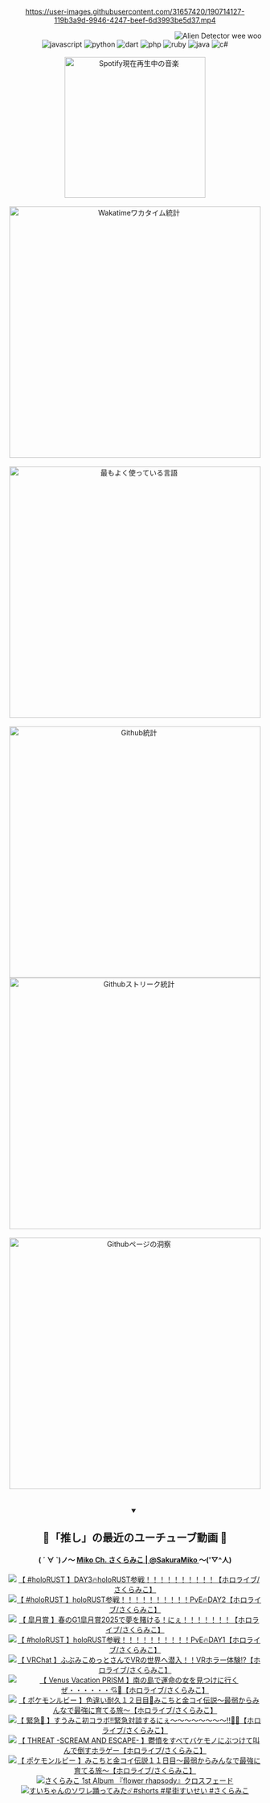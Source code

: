 <!-- START: HERO IMAGE GIF ////////// ////////// ////////// -->
<!-- <img src="@/../assets/img/gaming/ghost-of-tsushima.gif" width="100%"  alt="nellyXinwei's Hero Gif Image"/> -->
<!-- END: HERO IMAGE GIF ////////// ////////// ////////// -->

<div align="center" >  
  
<!-- START:ワンピース 第1015話「ルフィはRED ROCを使う」 -->
<https://user-images.githubusercontent.com/31657420/190714127-119b3a9d-9946-4247-beef-6d3993be5d37.mp4>
<!-- END:ワンピース 第1015話「ルフィはRED ROCを使う」 -->

<!-- START:VISITOR COUNTER -->
<div width="100%" align="right">
<img src="https://komarev.com/ghpvc/?username=nellyXinwei&label=🛸&color=grey&style=for-the-badge&labelcolor=ffffff" alt="Alien Detector wee woo"/>
</div>
<!-- END:VISITOR COUNTER -->

<!-- START: PROGRAMMING LANGUAGES -->
<!-- 色彩 Color Scheme:
#961E3A, #8A0D42, #5A0640, #4F265E, #2B355A, #3E759B, #CC4246,
#BB2649, #AD1052, #700750, #633075, #364270, #4E92C2, #FF5357
Sauce: https://www.webcreatorbox.com/inspiration/pantone-2023
-->

<img src="https://img.shields.io/badge/javascript%20-%23BB2649.svg?&style=for-the-badge&logo=javascript&logoColor=white&labelColor=961E3A" alt="javascript"/>
<img src="https://img.shields.io/badge/python%20-%23AD1052.svg?&style=for-the-badge&logo=python&logoColor=white&labelColor=8A0D42" alt="python" />
<img src="https://img.shields.io/badge/dart%20-%23700750.svg?&style=for-the-badge&logo=dart&logoColor=white&labelColor=5A0640" alt="dart"/>
<img src="https://img.shields.io/badge/php%20-%23633075.svg?&style=for-the-badge&logo=php&logoColor=white&labelColor=4F265E" alt="php"/>
<img src="https://img.shields.io/badge/ruby%20-%23364270.svg?&style=for-the-badge&logo=ruby&logoColor=white&labelColor=2B355A" alt="ruby"/>
<img src="https://img.shields.io/badge/java%20-%234E92C2.svg?&style=for-the-badge&logo=openjdk&logoColor=white&labelColor=3E759B" alt="java"/>
<img src="https://img.shields.io/badge/c%23-%23FF5357.svg?style=for-the-badge&logo=c-sharp&logoColor=white&labelColor=CC4246" alt="c#"/>  
<!-- END: PROGRAMMING LANGUAGES -->

<br>
<br>

<!-- START: MUSIC STATUS -->
  <!-- <a href="https://newojima-gsrs-20220114.vercel.app/api/now-playing?open">
    <img src="https://newojima-gsrs-20220114.vercel.app/api/now-playing" alt="Spotify現在再生中の音楽">
  </a> -->
  <img src="https://newojima-grss-20230114.vercel.app/api/spotify?border_color=transparent" alt="Spotify現在再生中の音楽" width="280px">
<!-- END: MUSIC STATUS -->

<br>
<br>

<!-- START: GITHUB STATUS -->
<!-- 色彩 Color Scheme:  #BB2649, #AD1052, #700750, #633075 -->
<img align="center" src="https://newojima-grs-20230109.vercel.app/api/wakatime?username=njtalba5127&layout=compact&langs_count=10&locale=ja&hide_title=false&title_color=fff&hide_border=true&text_color=fff&bg_color=BB2649,BB2649,633075,633075&hide=other,css,html,bash,xml,git%20config,makefile,properties,yaml,markdown,text,json,jsx" alt="Wakatimeワカタイム統計" width="500px"/>

<br>
<br>

<!-- 色彩 Color Scheme:  #633075, #364270, #4E92C2 -->
  <img align="center" src="https://newojima-grs-20230109.vercel.app/api/top-langs?username=njtalba5127&layout=compact&text_color=fff&icon_color=fff&hide_border=true&&locale=ja&hide_title=false&title_color=fff&include_all_commits=true&card_width=445&langs_count=11&hide=c%23,powershell,shaderlab,hlsl,makefile,jupyter%20notebook,python,html,css,shell,batchfile,less,liquid,hack,scss&bg_color=4F265E,633075,4E92C2" alt="最もよく使っている言語" width="500px"/>

<br>
<br>

<!-- 色彩 Color Scheme:  #4E92C2, #FF5357 -->
  <img align="center" src="https://newojima-grs-20230109.vercel.app/api?username=njtalba5127&rank_icon=github&show_icons=true&&locale=ja&title_color=fff&text_color=fff&icon_color=fff&hide_border=true&hide_title=false&count_private=true&include_all_commits=true&card_width=495&disable_animations=true&bg_color=4E92C2,4E92C2,FF5357" alt="Github統計" width="500px"/>

<br>

<img align="center" src="https://streak-stats.demolab.com?user=njtalba5127&theme=dark&hide_border=true&locale=ja&ring=BB2649&stroke=222222&background=151515&sideLabels=BB2649&currStreakLabel=ffffff&border=BB2649&fire=FF5357&currStreakNum=ffffff&sideNums=FF5357&dates=ffffff" alt="Githubストリーク統計" width="500px"/>

<br>
<br>

  <img align="center" width="500px" src="@/../assets/img/page-insights.svg" alt="Githubページの洞察"/>
  
</div>
<!-- END: GITHUB STATUS -->

<br>
<br>

<div align="center">
<details open>
  <summary>

  </summary>

  <h2 align="center">🌸「推し」の最近のユーチューブ動画 🌸</h2>
  <h4>
  ( ´ ∀ `)ノ～ 
  <a href="https://www.youtube.com/@SakuraMiko">Miko Ch. さくらみこ | @SakuraMiko
  </a>
   ～('▽^人)
  </h4>

  <!-- BEGIN YOUTUBE-CARDS -->
<a href="https://www.youtube.com/watch?v=w094t9P8d_Q"><img src="https://ytcards.demolab.com/?id=w094t9P8d_Q&title=%E3%80%90+%23holoRUST+%E3%80%91DAY3%F0%9F%94%A5holoRUST%E5%8F%82%E6%88%A6%EF%BC%81%EF%BC%81%EF%BC%81%EF%BC%81%EF%BC%81%EF%BC%81%EF%BC%81%EF%BC%81%EF%BC%81%EF%BC%81%E3%80%90%E3%83%9B%E3%83%AD%E3%83%A9%E3%82%A4%E3%83%96%2F%E3%81%95%E3%81%8F%E3%82%89%E3%81%BF%E3%81%93%E3%80%91&lang=ja&timestamp=1745222960&background_color=%230d1117&title_color=%23ffffff&stats_color=%23dedede&max_title_lines=1&width=187&border_radius=5&duration=0" alt="【 #holoRUST 】DAY3🔥holoRUST参戦！！！！！！！！！！【ホロライブ/さくらみこ】" title="【 #holoRUST 】DAY3🔥holoRUST参戦！！！！！！！！！！【ホロライブ/さくらみこ】"></a>
<a href="https://www.youtube.com/watch?v=3MSM9J8aeVE"><img src="https://ytcards.demolab.com/?id=3MSM9J8aeVE&title=%E3%80%90+%23holoRUST+%E3%80%91holoRUST%E5%8F%82%E6%88%A6%EF%BC%81%EF%BC%81%EF%BC%81%EF%BC%81%EF%BC%81%EF%BC%81%EF%BC%81%EF%BC%81%EF%BC%81%EF%BC%81PvE%F0%9F%94%A5DAY2%E3%80%90%E3%83%9B%E3%83%AD%E3%83%A9%E3%82%A4%E3%83%96%2F%E3%81%95%E3%81%8F%E3%82%89%E3%81%BF%E3%81%93%E3%80%91&lang=ja&timestamp=1745174818&background_color=%230d1117&title_color=%23ffffff&stats_color=%23dedede&max_title_lines=1&width=187&border_radius=5&duration=22922" alt="【 #holoRUST 】holoRUST参戦！！！！！！！！！！PvE🔥DAY2【ホロライブ/さくらみこ】" title="【 #holoRUST 】holoRUST参戦！！！！！！！！！！PvE🔥DAY2【ホロライブ/さくらみこ】"></a>
<a href="https://www.youtube.com/watch?v=mHkPCoG5XhM"><img src="https://ytcards.demolab.com/?id=mHkPCoG5XhM&title=%E3%80%90+%E7%9A%90%E6%9C%88%E8%B3%9E+%E3%80%91%E6%98%A5%E3%81%AEG1%E7%9A%90%E6%9C%88%E8%B3%9E2025%E3%81%A7%E5%A4%A2%E3%82%92%E8%B3%AD%E3%81%91%E3%82%8B%EF%BC%81%E3%81%AB%E3%81%87%EF%BC%81%EF%BC%81%EF%BC%81%EF%BC%81%EF%BC%81%EF%BC%81%EF%BC%81%E3%80%90%E3%83%9B%E3%83%AD%E3%83%A9%E3%82%A4%E3%83%96%2F%E3%81%95%E3%81%8F%E3%82%89%E3%81%BF%E3%81%93%E3%80%91&lang=ja&timestamp=1745132778&background_color=%230d1117&title_color=%23ffffff&stats_color=%23dedede&max_title_lines=1&width=187&border_radius=5&duration=4232" alt="【 皐月賞 】春のG1皐月賞2025で夢を賭ける！にぇ！！！！！！！【ホロライブ/さくらみこ】" title="【 皐月賞 】春のG1皐月賞2025で夢を賭ける！にぇ！！！！！！！【ホロライブ/さくらみこ】"></a>
<a href="https://www.youtube.com/watch?v=3LvWfJnb-Vk"><img src="https://ytcards.demolab.com/?id=3LvWfJnb-Vk&title=%E3%80%90+%23holoRUST+%E3%80%91holoRUST%E5%8F%82%E6%88%A6%EF%BC%81%EF%BC%81%EF%BC%81%EF%BC%81%EF%BC%81%EF%BC%81%EF%BC%81%EF%BC%81%EF%BC%81%EF%BC%81PvE%F0%9F%94%A5DAY1%E3%80%90%E3%83%9B%E3%83%AD%E3%83%A9%E3%82%A4%E3%83%96%2F%E3%81%95%E3%81%8F%E3%82%89%E3%81%BF%E3%81%93%E3%80%91&lang=ja&timestamp=1745100294&background_color=%230d1117&title_color=%23ffffff&stats_color=%23dedede&max_title_lines=1&width=187&border_radius=5&duration=40719" alt="【 #holoRUST 】holoRUST参戦！！！！！！！！！！PvE🔥DAY1【ホロライブ/さくらみこ】" title="【 #holoRUST 】holoRUST参戦！！！！！！！！！！PvE🔥DAY1【ホロライブ/さくらみこ】"></a>
<a href="https://www.youtube.com/watch?v=PgLppZ_-cI4"><img src="https://ytcards.demolab.com/?id=PgLppZ_-cI4&title=%E3%80%90+VRChat+%E3%80%91%E3%81%B5%E3%81%B6%E3%81%BF%E3%81%93%E3%82%81%E3%81%A3%E3%81%A8%E3%81%95%E3%82%93%E3%81%A7VR%E3%81%AE%E4%B8%96%E7%95%8C%E3%81%B8%E6%BD%9C%E5%85%A5%EF%BC%81%EF%BC%81VR%E3%83%9B%E3%83%A9%E3%83%BC%E4%BD%93%E9%A8%93%E2%81%89%E3%80%90%E3%83%9B%E3%83%AD%E3%83%A9%E3%82%A4%E3%83%96%2F%E3%81%95%E3%81%8F%E3%82%89%E3%81%BF%E3%81%93%E3%80%91&lang=ja&timestamp=1744982843&background_color=%230d1117&title_color=%23ffffff&stats_color=%23dedede&max_title_lines=1&width=187&border_radius=5&duration=4881" alt="【 VRChat 】ふぶみこめっとさんでVRの世界へ潜入！！VRホラー体験⁉【ホロライブ/さくらみこ】" title="【 VRChat 】ふぶみこめっとさんでVRの世界へ潜入！！VRホラー体験⁉【ホロライブ/さくらみこ】"></a>
<a href="https://www.youtube.com/watch?v=iC02dpbRYTU"><img src="https://ytcards.demolab.com/?id=iC02dpbRYTU&title=%E3%80%90+Venus+Vacation+PRISM+%E3%80%91%E5%8D%97%E3%81%AE%E5%B3%B6%E3%81%A7%E9%81%8B%E5%91%BD%E3%81%AE%E5%A5%B3%E3%82%92%E8%A6%8B%E3%81%A4%E3%81%91%E3%81%AB%E8%A1%8C%E3%81%8F%E3%81%9C%E3%83%BB%E3%83%BB%E3%83%BB%E3%83%BB%E3%83%BB%E3%83%BB%F0%9F%92%98%F0%9F%8C%B4%E3%80%90%E3%83%9B%E3%83%AD%E3%83%A9%E3%82%A4%E3%83%96%2F%E3%81%95%E3%81%8F%E3%82%89%E3%81%BF%E3%81%93%E3%80%91&lang=ja&timestamp=1744908454&background_color=%230d1117&title_color=%23ffffff&stats_color=%23dedede&max_title_lines=1&width=187&border_radius=5&duration=22986" alt="【 Venus Vacation PRISM 】南の島で運命の女を見つけに行くぜ・・・・・・💘🌴【ホロライブ/さくらみこ】" title="【 Venus Vacation PRISM 】南の島で運命の女を見つけに行くぜ・・・・・・💘🌴【ホロライブ/さくらみこ】"></a>
<a href="https://www.youtube.com/watch?v=_5Lj_Sr1QEc"><img src="https://ytcards.demolab.com/?id=_5Lj_Sr1QEc&title=%E3%80%90+%E3%83%9D%E3%82%B1%E3%83%A2%E3%83%B3%E3%83%AB%E3%83%93%E3%83%BC+%E3%80%91%E8%89%B2%E9%81%95%E3%81%84%E8%80%90%E4%B9%85%EF%BC%91%EF%BC%92%E6%97%A5%E7%9B%AE%F0%9F%8E%A3%E3%81%BF%E3%81%93%E3%81%A1%E3%81%A8%E9%87%91%E3%82%B3%E3%82%A4%E4%BC%9D%E8%AA%AC%EF%BD%9E%E6%9C%80%E5%BC%B1%E3%81%8B%E3%82%89%E3%81%BF%E3%82%93%E3%81%AA%E3%81%A7%E6%9C%80%E5%BC%B7%E3%81%AB%E8%82%B2%E3%81%A6%E3%82%8B%E6%97%85%EF%BD%9E%E3%80%90%E3%83%9B%E3%83%AD%E3%83%A9%E3%82%A4%E3%83%96%2F%E3%81%95%E3%81%8F%E3%82%89%E3%81%BF%E3%81%93%E3%80%91&lang=ja&timestamp=1744831998&background_color=%230d1117&title_color=%23ffffff&stats_color=%23dedede&max_title_lines=1&width=187&border_radius=5&duration=25927" alt="【 ポケモンルビー 】色違い耐久１２日目🎣みこちと金コイ伝説～最弱からみんなで最強に育てる旅～【ホロライブ/さくらみこ】" title="【 ポケモンルビー 】色違い耐久１２日目🎣みこちと金コイ伝説～最弱からみんなで最強に育てる旅～【ホロライブ/さくらみこ】"></a>
<a href="https://www.youtube.com/watch?v=JSoiNMiRBMc"><img src="https://ytcards.demolab.com/?id=JSoiNMiRBMc&title=%E3%80%90+%E7%B7%8A%E6%80%A5%F0%9F%9A%A8+%E3%80%91%E3%81%99%E3%81%86%E3%81%BF%E3%81%93%E5%88%9D%E3%82%B3%E3%83%A9%E3%83%9C%E2%80%BC%E7%B7%8A%E6%80%A5%E5%AF%BE%E8%AB%87%E3%81%99%E3%82%8B%E3%81%AB%E3%81%87%EF%BD%9E%EF%BD%9E%EF%BD%9E%EF%BD%9E%EF%BD%9E%EF%BD%9E%EF%BD%9E%EF%BD%9E%E2%80%BC%F0%9F%8C%B8%F0%9F%92%99%E3%80%90%E3%83%9B%E3%83%AD%E3%83%A9%E3%82%A4%E3%83%96%2F%E3%81%95%E3%81%8F%E3%82%89%E3%81%BF%E3%81%93%E3%80%91&lang=ja&timestamp=1744728627&background_color=%230d1117&title_color=%23ffffff&stats_color=%23dedede&max_title_lines=1&width=187&border_radius=5&duration=4714" alt="【 緊急🚨 】すうみこ初コラボ‼緊急対談するにぇ～～～～～～～～‼🌸💙【ホロライブ/さくらみこ】" title="【 緊急🚨 】すうみこ初コラボ‼緊急対談するにぇ～～～～～～～～‼🌸💙【ホロライブ/さくらみこ】"></a>
<a href="https://www.youtube.com/watch?v=g5yB8z55qOA"><img src="https://ytcards.demolab.com/?id=g5yB8z55qOA&title=%E3%80%90+THREAT+-SCREAM+AND+ESCAPE-+%E3%80%91%E9%AC%B1%E6%86%A4%E3%82%92%E3%81%99%E3%81%B9%E3%81%A6%E3%83%90%E3%82%B1%E3%83%A2%E3%83%8E%E3%81%AB%E3%81%B6%E3%81%A4%E3%81%91%E3%81%A6%E5%8F%AB%E3%82%93%E3%81%A7%E5%80%92%E3%81%99%E3%83%9B%E3%83%A9%E3%82%B2%E3%83%BC%E3%80%90%E3%83%9B%E3%83%AD%E3%83%A9%E3%82%A4%E3%83%96%2F%E3%81%95%E3%81%8F%E3%82%89%E3%81%BF%E3%81%93%E3%80%91&lang=ja&timestamp=1744721354&background_color=%230d1117&title_color=%23ffffff&stats_color=%23dedede&max_title_lines=1&width=187&border_radius=5&duration=2464" alt="【 THREAT -SCREAM AND ESCAPE- 】鬱憤をすべてバケモノにぶつけて叫んで倒すホラゲー【ホロライブ/さくらみこ】" title="【 THREAT -SCREAM AND ESCAPE- 】鬱憤をすべてバケモノにぶつけて叫んで倒すホラゲー【ホロライブ/さくらみこ】"></a>
<a href="https://www.youtube.com/watch?v=3iNXXJQ5BBw"><img src="https://ytcards.demolab.com/?id=3iNXXJQ5BBw&title=%E3%80%90+%E3%83%9D%E3%82%B1%E3%83%A2%E3%83%B3%E3%83%AB%E3%83%93%E3%83%BC+%E3%80%91%E3%81%BF%E3%81%93%E3%81%A1%E3%81%A8%E9%87%91%E3%82%B3%E3%82%A4%E4%BC%9D%E8%AA%AC%EF%BC%91%EF%BC%91%E6%97%A5%E7%9B%AE%EF%BD%9E%E6%9C%80%E5%BC%B1%E3%81%8B%E3%82%89%E3%81%BF%E3%82%93%E3%81%AA%E3%81%A7%E6%9C%80%E5%BC%B7%E3%81%AB%E8%82%B2%E3%81%A6%E3%82%8B%E6%97%85%EF%BD%9E%E3%80%90%E3%83%9B%E3%83%AD%E3%83%A9%E3%82%A4%E3%83%96%2F%E3%81%95%E3%81%8F%E3%82%89%E3%81%BF%E3%81%93%E3%80%91&lang=ja&timestamp=1744655551&background_color=%230d1117&title_color=%23ffffff&stats_color=%23dedede&max_title_lines=1&width=187&border_radius=5&duration=25642" alt="【 ポケモンルビー 】みこちと金コイ伝説１１日目～最弱からみんなで最強に育てる旅～【ホロライブ/さくらみこ】" title="【 ポケモンルビー 】みこちと金コイ伝説１１日目～最弱からみんなで最強に育てる旅～【ホロライブ/さくらみこ】"></a>
<a href="https://www.youtube.com/watch?v=80ZUGukueXM"><img src="https://ytcards.demolab.com/?id=80ZUGukueXM&title=%E3%81%95%E3%81%8F%E3%82%89%E3%81%BF%E3%81%93+1st+Album+%E3%80%8Eflower+rhapsody%E3%80%8F%E3%82%AF%E3%83%AD%E3%82%B9%E3%83%95%E3%82%A7%E3%83%BC%E3%83%89&lang=ja&timestamp=1744626611&background_color=%230d1117&title_color=%23ffffff&stats_color=%23dedede&max_title_lines=1&width=187&border_radius=5&duration=178" alt="さくらみこ 1st Album 『flower rhapsody』クロスフェード" title="さくらみこ 1st Album 『flower rhapsody』クロスフェード"></a>
<a href="https://www.youtube.com/watch?v=kFOd-9Z1j2w"><img src="https://ytcards.demolab.com/?id=kFOd-9Z1j2w&title=%E3%81%99%E3%81%84%E3%81%A1%E3%82%83%E3%82%93%E3%81%AE%E3%82%BD%E3%83%AF%E3%83%AC%E8%B8%8A%E3%81%A3%E3%81%A6%E3%81%BF%E3%81%9F%E2%98%84%EF%B8%8F%23shorts+%23%E6%98%9F%E8%A1%97%E3%81%99%E3%81%84%E3%81%9B%E3%81%84+%23%E3%81%95%E3%81%8F%E3%82%89%E3%81%BF%E3%81%93&lang=ja&timestamp=1744623018&background_color=%230d1117&title_color=%23ffffff&stats_color=%23dedede&max_title_lines=1&width=187&border_radius=5&duration=27" alt="すいちゃんのソワレ踊ってみた☄️#shorts #星街すいせい #さくらみこ" title="すいちゃんのソワレ踊ってみた☄️#shorts #星街すいせい #さくらみこ"></a>
<!-- END YOUTUBE-CARDS -->

</div>
  
</details>
